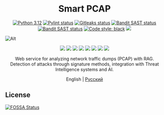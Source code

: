 <h1 align="center">Smart PCAP</h1>

<p align="center">
<a href="https://github.com/light-hat/smart_ids/actions"><img alt="Python 3.12" src="https://img.shields.io/badge/Python-3.12-3776AB.svg?style=flat&logo=python&logoColor=white"></a>
<a href="https://github.com/light-hat/smart_ids/actions"><img alt="Pylint status" src="https://github.com/light-hat/smart_ids/workflows/Lint/badge.svg"></a>
<a href="https://github.com/light-hat/smart_ids/actions"><img alt="Gitleaks status" src="https://github.com/light-hat/smart_ids/workflows/Gitleaks/badge.svg"></a>
<a href="https://github.com/light-hat/smart_ids/actions"><img alt="Bandit SAST status" src="https://github.com/light-hat/smart_ids/workflows/SAST/badge.svg"></a>
<a href="https://github.com/light-hat/smart_ids/actions"><img alt="Bandit SAST status" src="https://github.com/light-hat/smart_ids/workflows/CodeQL/badge.svg"></a>
<a href="https://github.com/psf/black"><img alt="Code style: black" src="https://img.shields.io/badge/code%20style-black-000000.svg"></a>
<a href="https://app.fossa.com/projects/git%2Bgithub.com%2Flight-hat%2Fsmart_ids?ref=badge_shield" alt="FOSSA Status"><img src="https://app.fossa.com/api/projects/git%2Bgithub.com%2Flight-hat%2Fsmart_ids.svg?type=shield"/></a>
</p>

![Alt](https://repobeats.axiom.co/api/embed/86a17b1aa2bcd2cc76f8195775f83884a84e3b2b.svg "Repobeats analytics image")

<p align="center">

<img src="https://img.shields.io/badge/python-3670A0?style=for-the-badge&logo=python&logoColor=ffdd54">
<img src="https://img.shields.io/badge/django-%23092E20.svg?style=for-the-badge&logo=django&logoColor=white">
<img src="https://img.shields.io/badge/DJANGO-REST-ff1709?style=for-the-badge&logo=django&logoColor=white&color=ff1709&labelColor=gray">
<img src="https://img.shields.io/badge/celery-%23a9cc54.svg?style=for-the-badge&logo=celery&logoColor=ddf4a4">
<img src="https://img.shields.io/badge/redis-%23DD0031.svg?style=for-the-badge&logo=redis&logoColor=white">
<img src="https://img.shields.io/badge/postgres-%23316192.svg?style=for-the-badge&logo=postgresql&logoColor=white">
<img src="https://img.shields.io/badge/nginx-%23009639.svg?style=for-the-badge&logo=nginx&logoColor=white">
<img src="https://img.shields.io/badge/docker-%230db7ed.svg?style=for-the-badge&logo=docker&logoColor=white">

</p>

<p align="center">
Web service for analyzing network traffic dumps (PCAP) with RAG. Detection of attacks through signature methods, integration with Threat Intelligence systems and AI. 
</p>

<p align="center">
English |
<a href="https://github.com/light-hat/smart_ids/blob/master/Readme.ru.md">Русский</a>
</p>


## License

[![FOSSA Status](https://app.fossa.com/api/projects/git%2Bgithub.com%2Flight-hat%2Fsmart_ids.svg?type=large)](https://app.fossa.com/projects/git%2Bgithub.com%2Flight-hat%2Fsmart_ids?ref=badge_large)
